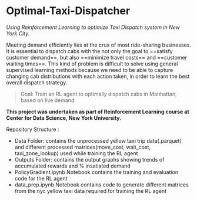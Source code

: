 # Optimal-Taxi-Dispatcher
*Using Reinforcement Learning to optimize Taxi Dispatch system in New York City.*

Meeting demand efficiently lies at the crux of most ride-sharing businesses. 
It is essential to dispatch cabs with the not only the goal to ==satisfy customer demand==, but also ==minimize travel costs== and ==customer waiting times==. 
This kind of problem is difficult to solve using general supervised learning methods because we need to be able to capture changing cab distributions with each action taken, in order to learn the best overall dispatch strategy.  

> Goal:  Train an RL agent to optimally dispatch cabs in Manhattan, based on live demand. 

**This project was undertaken as part of Reinforcement Learning course at Center for Data Science, New York University.**  

Repository Structure :
- Data Folder: contains the unprocessed yellow taxi trip data(.parquet) and different processed matrices(move_cost, wait_cost, taxi_zone_lookup) used while training the RL agent
- Outputs Folder: contains the output graphs showing trends of accumulated rewards and % insatiated demand
- PolicyGradient.ipynb Notebook contains the training and evaluation code for the RL agent
- data_prep.ipynb Notebook contains code to generate different matrices from the nyc yellow taxi data required for training the RL agent 
